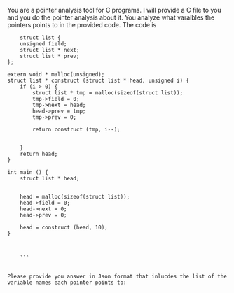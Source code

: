 You are a pointer analysis tool for C programs. I will provide a C file to you and you do the pointer analysis about it. You analyze what varaibles the pointers points to in the provided code. The code is 
``` 
    struct list {
    unsigned field;
    struct list * next;
    struct list * prev;
};

extern void * malloc(unsigned);
struct list * construct (struct list * head, unsigned i) {
    if (i > 0) {
        struct list * tmp = malloc(sizeof(struct list));
        tmp->field = 0;
        tmp->next = head;
        head->prev = tmp;
        tmp->prev = 0;

        return construct (tmp, i--);


    } 
    return head;
}

int main () {
    struct list * head;


    head = malloc(sizeof(struct list));
    head->field = 0;
    head->next = 0;
    head->prev = 0;

    head = construct (head, 10);
}


 
    ```


Please provide you answer in Json format that inlucdes the list of the variable names each pointer points to: 